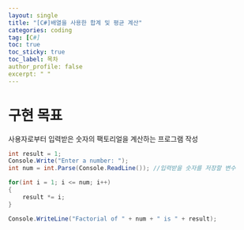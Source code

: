 ```yaml
---
layout: single
title: "[C#]배열을 사용한 합계 및 평균 계산"
categories: coding
tag: [C#]
toc: true
toc_sticky: true
toc_label: 목차
author_profile: false
excerpt: " "
---
```


# 구현 목표

사용자로부터 입력받은 숫자의 팩토리얼을 계산하는 프로그램 작성

```c#
int result = 1;
Console.Write("Enter a number: ");
int num = int.Parse(Console.ReadLine()); //입력받을 숫자를 저장할 변수

for(int i = 1; i <= num; i++)
{
    result *= i;
}

Console.WriteLine("Factorial of " + num + " is " + result);
```
